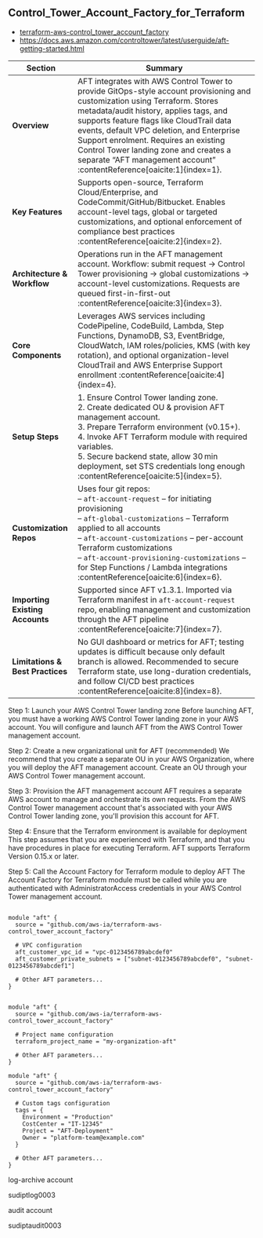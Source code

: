 

Control_Tower_Account_Factory_for_Terraform
---------------------------------------------

- [terraform-aws-control_tower_account_factory](https://github.com/aws-ia/terraform-aws-control_tower_account_factory)
- https://docs.aws.amazon.com/controltower/latest/userguide/aft-getting-started.html




| **Section**                          | **Summary** |
|--------------------------------------|-------------|
| **Overview**                         | AFT integrates with AWS Control Tower to provide GitOps-style account provisioning and customization using Terraform. Stores metadata/audit history, applies tags, and supports feature flags like CloudTrail data events, default VPC deletion, and Enterprise Support enrolment. Requires an existing Control Tower landing zone and creates a separate “AFT management account” :contentReference[oaicite:1]{index=1}. |
| **Key Features**                     | Supports open-source, Terraform Cloud/Enterprise, and CodeCommit/GitHub/Bitbucket. Enables account-level tags, global or targeted customizations, and optional enforcement of compliance best practices :contentReference[oaicite:2]{index=2}. |
| **Architecture & Workflow**         | Operations run in the AFT management account. Workflow: submit request → Control Tower provisioning → global customizations → account-level customizations. Requests are queued first-in-first-out :contentReference[oaicite:3]{index=3}. |
| **Core Components**                 | Leverages AWS services including CodePipeline, CodeBuild, Lambda, Step Functions, DynamoDB, S3, EventBridge, CloudWatch, IAM roles/policies, KMS (with key rotation), and optional organization-level CloudTrail and AWS Enterprise Support enrollment :contentReference[oaicite:4]{index=4}. |
| **Setup Steps**                     | 1. Ensure Control Tower landing zone.<br>2. Create dedicated OU & provision AFT management account.<br>3. Prepare Terraform environment (v0.15+).<br>4. Invoke AFT Terraform module with required variables.<br>5. Secure backend state, allow 30 min deployment, set STS credentials long enough :contentReference[oaicite:5]{index=5}. |
| **Customization Repos**            | Uses four git repos:<br>– `aft-account-request` – for initiating provisioning<br>– `aft-global-customizations` – Terraform applied to all accounts<br>– `aft-account-customizations` – per-account Terraform customizations<br>– `aft-account-provisioning-customizations` – for Step Functions / Lambda integrations :contentReference[oaicite:6]{index=6}. |
| **Importing Existing Accounts**     | Supported since AFT v1.3.1. Imported via Terraform manifest in `aft-account-request` repo, enabling management and customization through the AFT pipeline :contentReference[oaicite:7]{index=7}. |
| **Limitations & Best Practices**    | No GUI dashboard or metrics for AFT; testing updates is difficult because only default branch is allowed. Recommended to secure Terraform state, use long-duration credentials, and follow CI/CD best practices :contentReference[oaicite:8]{index=8}. |



Step 1: Launch your AWS Control Tower landing zone
Before launching AFT, you must have a working AWS Control Tower landing zone in your AWS account. 
You will configure and launch AFT from the AWS Control Tower management account.

Step 2: Create a new organizational unit for AFT (recommended)
We recommend that you create a separate OU in your AWS Organization, where you will deploy the AFT management account. 
Create an OU through your AWS Control Tower management account.

Step 3: Provision the AFT management account
AFT requires a separate AWS account to manage and orchestrate its own requests. 
From the AWS Control Tower management account that's associated with your AWS Control Tower landing zone, you'll provision this account for AFT.

Step 4: Ensure that the Terraform environment is available for deployment
This step assumes that you are experienced with Terraform, and that you have procedures in place for executing Terraform. 
AFT supports Terraform Version 0.15.x or later.

Step 5: Call the Account Factory for Terraform module to deploy AFT
The Account Factory for Terraform module must be called while you are authenticated with AdministratorAccess credentials in your AWS Control Tower management account.



```

module "aft" {
  source = "github.com/aws-ia/terraform-aws-control_tower_account_factory"
  
  # VPC configuration
  aft_customer_vpc_id = "vpc-0123456789abcdef0"
  aft_customer_private_subnets = ["subnet-0123456789abcdef0", "subnet-0123456789abcdef1"]
  
  # Other AFT parameters...
}


```      

```
module "aft" {
  source = "github.com/aws-ia/terraform-aws-control_tower_account_factory"
  
  # Project name configuration
  terraform_project_name = "my-organization-aft"
  
  # Other AFT parameters...
}

```


```
module "aft" {
  source = "github.com/aws-ia/terraform-aws-control_tower_account_factory"
  
  # Custom tags configuration
  tags = {
    Environment = "Production"
    CostCenter = "IT-12345"
    Project = "AFT-Deployment"
    Owner = "platform-team@example.com"
  }
  
  # Other AFT parameters...
}

```



log-archive account

sudiptlog0003



audit account

sudiptaudit0003



